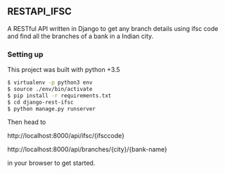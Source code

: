 ## RESTAPI_IFSC

A RESTful API written in Django to get any branch details using ifsc code and find all the branches of a bank in a Indian city.


### Setting up
This project was built with python +3.5

```bash
$ virtualenv -p python3 env
$ source ./env/bin/activate
$ pip install -r requirements.txt
$ cd django-rest-ifsc
$ python manage.py runserver
```

Then head to 

http://localhost:8000/api/ifsc/{ifsccode}

http://localhost:8000/api/branches/{city}/{bank-name}

in your browser to get started.

